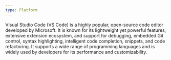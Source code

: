 ```yaml
---
type: Platform
---
```


Visual Studio Code (VS Code) is a highly popular, open-source code editor developed by Microsoft. It is known for its lightweight yet powerful features, extensive extension ecosystem, and support for debugging, embedded Git control, syntax highlighting, intelligent code completion, snippets, and code refactoring. It supports a wide range of programming languages and is widely used by developers for its performance and customizability.